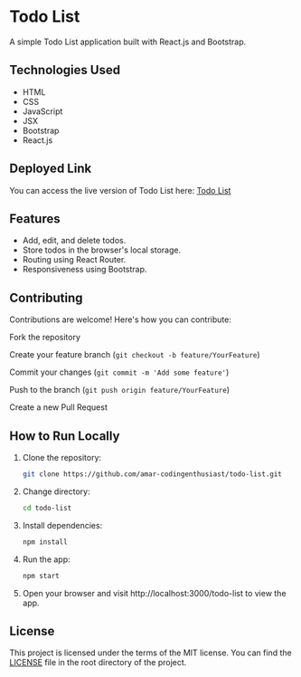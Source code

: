 # Todo List

A simple Todo List application built with React.js and Bootstrap.

## Technologies Used
 - HTML
 - CSS
 - JavaScript
 - JSX
 - Bootstrap
 - React.js

## Deployed Link

You can access the live version of Todo List here: [Todo List](https://amar-codingenthusiast.github.io/todo-list/)

## Features
- Add, edit, and delete todos.
- Store todos in the browser's local storage.
- Routing using React Router.
- Responsiveness using Bootstrap.

## Contributing
Contributions are welcome! Here's how you can contribute:

Fork the repository

Create your feature branch (`git checkout -b feature/YourFeature`)

Commit your changes (`git commit -m 'Add some feature'`)

Push to the branch (`git push origin feature/YourFeature`)

Create a new Pull Request

## How to Run Locally

1. Clone the repository:
   ```sh
   git clone https://github.com/amar-codingenthusiast/todo-list.git
2. Change directory:
   ```sh
   cd todo-list
4. Install dependencies:
   ```sh
   npm install
6. Run the app:
   ```sh
   npm start
8. Open your browser and visit http://localhost:3000/todo-list to view the app.

## License
This project is licensed under the terms of the MIT license. You can find the [LICENSE](LICENSE) file in the root directory of the project.
